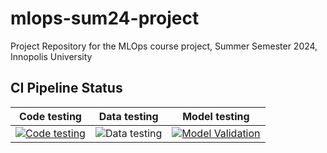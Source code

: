 # mlops-sum24-project
Project Repository for the MLOps course project, Summer Semester 2024, Innopolis University

## CI Pipeline Status

| Code testing | Data testing | Model testing |
|--------------|--------------|---------------|
| [![Code testing](https://github.com/RafikHachana/mlops-sum24-project/actions/workflows/test-code.yml/badge.svg)](https://github.com/RafikHachana/mlops-sum24-project/actions/workflows/test-code.yml) | ![Data testing](https://github.com/your-username/your-repo/actions/workflows/ci.yml/badge.svg?event=push&branch=main&job=data-testing) | [![Model Validation](https://github.com/RafikHachana/mlops-sum24-project/actions/workflows/validate-model.yml/badge.svg)](https://github.com/RafikHachana/mlops-sum24-project/actions/workflows/validate-model.yml) |


